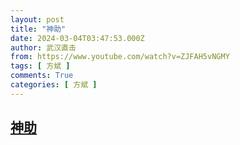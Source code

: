 ```yaml
---
layout: post
title: "神助"
date: 2024-03-04T03:47:53.000Z
author: 武汉直击
from: https://www.youtube.com/watch?v=ZJFAH5vNGMY
tags: [ 方斌 ]
comments: True
categories: [ 方斌 ]
---
```

<!--1709524073000-->
[神助](https://www.youtube.com/watch?v=ZJFAH5vNGMY)
------

<div>

</div>
